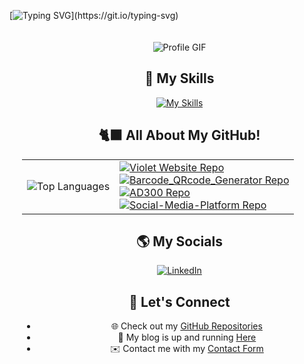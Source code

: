 [![Typing SVG](https://readme-typing-svg.herokuapp.com/?font=Fira+Code&color=ffffff&size=50&center=true&vCenter=true&width=1000&lines=👋+Hi,+I'm+Violet!;Welcome+to+my+GitHub!;Let's+exchange+fun+ideas!)](https://git.io/typing-svg)

<div style="position: relative; width: 100%; overflow: hidden; text-align: center; padding: 20px;">
 <div align="center">
  <img src="https://media3.giphy.com/media/v1.Y2lkPTc5MGI3NjExaHU0eWlhamxuZ2cycTZmcnNmazRlaGYwajEzbHY2aWtlbmo5NnF3YSZlcD12MV9pbnRlcm5hbF9naWZfYnlfaWQmY3Q9Zw/cCCWygFWkpChuiPlWi/giphy.webp" alt="Profile GIF" style="max-width: 100%; height: auto;"/>
  
</div>

## 🌟 My Skills

[![My Skills](https://skillicons.dev/icons?i=java,python,html,css,js,mysql)](#)

## 🐈‍⬛ All About My GitHub!

<div align="center">
  <table>
    <tr>
      <td>
        <img src="https://github-readme-stats.vercel.app/api/top-langs?username=itsvee0120&layout=compact&theme=radical" alt="Top Languages" />
      </td>
     <td>
       <a href="https://github.com/itsvee0120/violet-website" target="_blank">
        <img src="https://github-readme-stats.vercel.app/api/pin/?username=itsvee0120&repo=violet-website&theme=radical" alt="Violet Website Repo" />
    <br>
    <a href="https://github.com/itsvee0120/Barcode_QRcode_Generator" target="_blank">
        <img src="https://github-readme-stats.vercel.app/api/pin/?username=itsvee0120&repo=Barcode_QRcode_Generator&theme=radical" alt="Barcode_QRcode_Generator Repo" />
    </a>
    <br>
     <a href="https://github.com/itsvee0120/AD300" target="_blank">
        <img src="https://github-readme-stats.vercel.app/api/pin/?username=itsvee0120&repo=AD300&theme=radical" alt="AD300 Repo" />
    </a>
    <br>
    <a href="https://github.com/itsvee0120/Social-Media-Platform" target="_blank">
        <img src="https://github-readme-stats.vercel.app/api/pin/?username=itsvee0120&repo=Social-Media-Platform&theme=radical" alt="Social-Media-Platform Repo" />
    </a>
</td>
    </tr>

  </table>
</div>

## 🌎 My Socials

<p align="center">
  <a href="https://www.linkedin.com/in/violetnguyen0120/" target="_blank">
    <img src="https://img.shields.io/badge/LinkedIn-0077B5?style=for-the-badge&logo=linkedin&logoColor=white" alt="LinkedIn"/>
    
  </a>
</p>

## 💟 Let's Connect

- 🌐 Check out my [GitHub Repositories](https://github.com/itsvee0120?tab=repositories)
- 📢 My blog is up and running [Here](https://www.notion.so/itsmevee/Violet-s-Blog-aace82705f8c440894be69f7193f63f5)
- ✉️ Contact me with my [Contact Form](https://itsmevee.notion.site/1acc45e4348d807bbb09e562b0952382?pvs=105)
